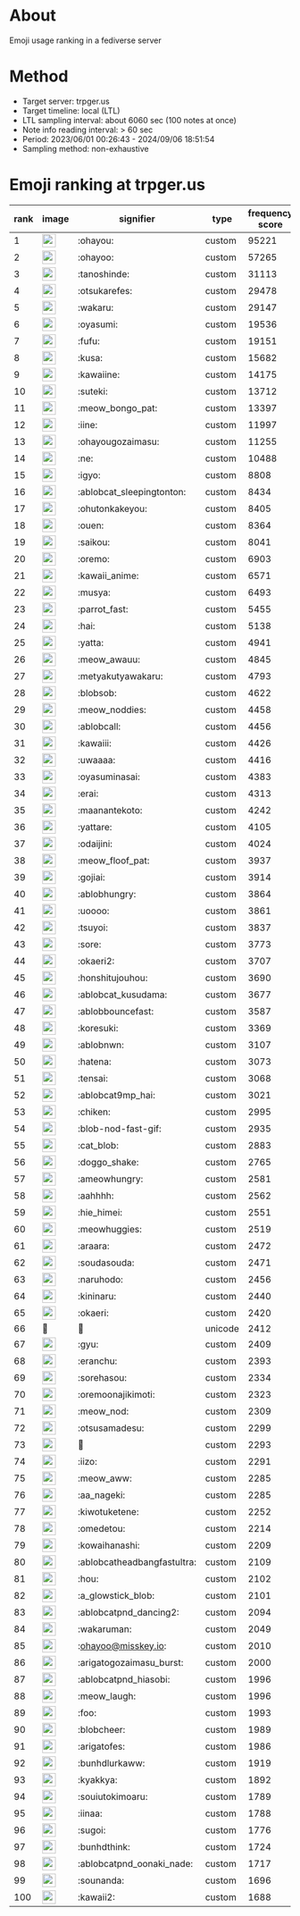 # About
Emoji usage ranking in a fediverse server

# Method
- Target server: trpger.us
- Target timeline: local (LTL)
- LTL sampling interval: about 6060 sec (100 notes at once)
- Note info reading interval: > 60 sec
- Period: 2023/06/01 00:26:43 - 2024/09/06 18:51:54 
- Sampling method: non-exhaustive

# Emoji ranking at trpger.us

|rank|image|signifier|type|frequency score|
|----|----|----|----|----|
|1|<img height="24" src="https://trpger.us/emoji/ohayou.webp">|:ohayou:|custom|95221|
|2|<img height="24" src="https://trpger.us/emoji/ohayoo.webp">|:ohayoo:|custom|57265|
|3|<img height="24" src="https://trpger.us/emoji/tanoshinde.webp">|:tanoshinde:|custom|31113|
|4|<img height="24" src="https://trpger.us/emoji/otsukarefes.webp">|:otsukarefes:|custom|29478|
|5|<img height="24" src="https://trpger.us/emoji/wakaru.webp">|:wakaru:|custom|29147|
|6|<img height="24" src="https://trpger.us/emoji/oyasumi.webp">|:oyasumi:|custom|19536|
|7|<img height="24" src="https://trpger.us/emoji/fufu.webp">|:fufu:|custom|19151|
|8|<img height="24" src="https://trpger.us/emoji/kusa.webp">|:kusa:|custom|15682|
|9|<img height="24" src="https://trpger.us/emoji/kawaiine.webp">|:kawaiine:|custom|14175|
|10|<img height="24" src="https://trpger.us/emoji/suteki.webp">|:suteki:|custom|13712|
|11|<img height="24" src="https://trpger.us/emoji/meow_bongo_pat.webp">|:meow_bongo_pat:|custom|13397|
|12|<img height="24" src="https://trpger.us/emoji/iine.webp">|:iine:|custom|11997|
|13|<img height="24" src="https://trpger.us/emoji/ohayougozaimasu.webp">|:ohayougozaimasu:|custom|11255|
|14|<img height="24" src="https://trpger.us/emoji/ne.webp">|:ne:|custom|10488|
|15|<img height="24" src="https://trpger.us/emoji/igyo.webp">|:igyo:|custom|8808|
|16|<img height="24" src="https://trpger.us/emoji/ablobcat_sleepingtonton.webp">|:ablobcat_sleepingtonton:|custom|8434|
|17|<img height="24" src="https://trpger.us/emoji/ohutonkakeyou.webp">|:ohutonkakeyou:|custom|8405|
|18|<img height="24" src="https://trpger.us/emoji/ouen.webp">|:ouen:|custom|8364|
|19|<img height="24" src="https://trpger.us/emoji/saikou.webp">|:saikou:|custom|8041|
|20|<img height="24" src="https://trpger.us/emoji/oremo.webp">|:oremo:|custom|6903|
|21|<img height="24" src="https://trpger.us/emoji/kawaii_anime.webp">|:kawaii_anime:|custom|6571|
|22|<img height="24" src="https://trpger.us/emoji/musya.webp">|:musya:|custom|6493|
|23|<img height="24" src="https://trpger.us/emoji/parrot_fast.webp">|:parrot_fast:|custom|5455|
|24|<img height="24" src="https://trpger.us/emoji/hai.webp">|:hai:|custom|5138|
|25|<img height="24" src="https://trpger.us/emoji/yatta.webp">|:yatta:|custom|4941|
|26|<img height="24" src="https://trpger.us/emoji/meow_awauu.webp">|:meow_awauu:|custom|4845|
|27|<img height="24" src="https://trpger.us/emoji/metyakutyawakaru.webp">|:metyakutyawakaru:|custom|4793|
|28|<img height="24" src="https://trpger.us/emoji/blobsob.webp">|:blobsob:|custom|4622|
|29|<img height="24" src="https://trpger.us/emoji/meow_noddies.webp">|:meow_noddies:|custom|4458|
|30|<img height="24" src="https://trpger.us/emoji/ablobcall.webp">|:ablobcall:|custom|4456|
|31|<img height="24" src="https://trpger.us/emoji/kawaiii.webp">|:kawaiii:|custom|4426|
|32|<img height="24" src="https://trpger.us/emoji/uwaaaa.webp">|:uwaaaa:|custom|4416|
|33|<img height="24" src="https://trpger.us/emoji/oyasuminasai.webp">|:oyasuminasai:|custom|4383|
|34|<img height="24" src="https://trpger.us/emoji/erai.webp">|:erai:|custom|4313|
|35|<img height="24" src="https://trpger.us/emoji/maanantekoto.webp">|:maanantekoto:|custom|4242|
|36|<img height="24" src="https://trpger.us/emoji/yattare.webp">|:yattare:|custom|4105|
|37|<img height="24" src="https://trpger.us/emoji/odaijini.webp">|:odaijini:|custom|4024|
|38|<img height="24" src="https://trpger.us/emoji/meow_floof_pat.webp">|:meow_floof_pat:|custom|3937|
|39|<img height="24" src="https://trpger.us/emoji/gojiai.webp">|:gojiai:|custom|3914|
|40|<img height="24" src="https://trpger.us/emoji/ablobhungry.webp">|:ablobhungry:|custom|3864|
|41|<img height="24" src="https://trpger.us/emoji/uoooo.webp">|:uoooo:|custom|3861|
|42|<img height="24" src="https://trpger.us/emoji/tsuyoi.webp">|:tsuyoi:|custom|3837|
|43|<img height="24" src="https://trpger.us/emoji/sore.webp">|:sore:|custom|3773|
|44|<img height="24" src="https://trpger.us/emoji/okaeri2.webp">|:okaeri2:|custom|3707|
|45|<img height="24" src="https://trpger.us/emoji/honshitujouhou.webp">|:honshitujouhou:|custom|3690|
|46|<img height="24" src="https://trpger.us/emoji/ablobcat_kusudama.webp">|:ablobcat_kusudama:|custom|3677|
|47|<img height="24" src="https://trpger.us/emoji/ablobbouncefast.webp">|:ablobbouncefast:|custom|3587|
|48|<img height="24" src="https://trpger.us/emoji/koresuki.webp">|:koresuki:|custom|3369|
|49|<img height="24" src="https://trpger.us/emoji/ablobnwn.webp">|:ablobnwn:|custom|3107|
|50|<img height="24" src="https://trpger.us/emoji/hatena.webp">|:hatena:|custom|3073|
|51|<img height="24" src="https://trpger.us/emoji/tensai.webp">|:tensai:|custom|3068|
|52|<img height="24" src="https://trpger.us/emoji/ablobcat9mp_hai.webp">|:ablobcat9mp_hai:|custom|3021|
|53|<img height="24" src="https://trpger.us/emoji/chiken.webp">|:chiken:|custom|2995|
|54|<img height="24" src="https://trpger.us/emoji/blob-nod-fast-gif.webp">|:blob-nod-fast-gif:|custom|2935|
|55|<img height="24" src="https://trpger.us/emoji/cat_blob.webp">|:cat_blob:|custom|2883|
|56|<img height="24" src="https://trpger.us/emoji/doggo_shake.webp">|:doggo_shake:|custom|2765|
|57|<img height="24" src="https://trpger.us/emoji/ameowhungry.webp">|:ameowhungry:|custom|2581|
|58|<img height="24" src="https://trpger.us/emoji/aahhhh.webp">|:aahhhh:|custom|2562|
|59|<img height="24" src="https://trpger.us/emoji/hie_himei.webp">|:hie_himei:|custom|2551|
|60|<img height="24" src="https://trpger.us/emoji/meowhuggies.webp">|:meowhuggies:|custom|2519|
|61|<img height="24" src="https://trpger.us/emoji/araara.webp">|:araara:|custom|2472|
|62|<img height="24" src="https://trpger.us/emoji/soudasouda.webp">|:soudasouda:|custom|2471|
|63|<img height="24" src="https://trpger.us/emoji/naruhodo.webp">|:naruhodo:|custom|2456|
|64|<img height="24" src="https://trpger.us/emoji/kininaru.webp">|:kininaru:|custom|2440|
|65|<img height="24" src="https://trpger.us/emoji/okaeri.webp">|:okaeri:|custom|2420|
|66|🍮|🍮|unicode|2412|
|67|<img height="24" src="https://trpger.us/emoji/gyu.webp">|:gyu:|custom|2409|
|68|<img height="24" src="https://trpger.us/emoji/eranchu.webp">|:eranchu:|custom|2393|
|69|<img height="24" src="https://trpger.us/emoji/sorehasou.webp">|:sorehasou:|custom|2334|
|70|<img height="24" src="https://trpger.us/emoji/oremoonajikimoti.webp">|:oremoonajikimoti:|custom|2323|
|71|<img height="24" src="https://trpger.us/emoji/meow_nod.webp">|:meow_nod:|custom|2309|
|72|<img height="24" src="https://trpger.us/emoji/otsusamadesu.webp">|:otsusamadesu:|custom|2299|
|73|<img height="24" src="https://trpger.us/emoji/birthday.webp">|:birthday:|custom|2293|
|74|<img height="24" src="https://trpger.us/emoji/iizo.webp">|:iizo:|custom|2291|
|75|<img height="24" src="https://trpger.us/emoji/meow_aww.webp">|:meow_aww:|custom|2285|
|76|<img height="24" src="https://trpger.us/emoji/aa_nageki.webp">|:aa_nageki:|custom|2285|
|77|<img height="24" src="https://trpger.us/emoji/kiwotuketene.webp">|:kiwotuketene:|custom|2252|
|78|<img height="24" src="https://trpger.us/emoji/omedetou.webp">|:omedetou:|custom|2214|
|79|<img height="24" src="https://trpger.us/emoji/kowaihanashi.webp">|:kowaihanashi:|custom|2209|
|80|<img height="24" src="https://trpger.us/emoji/ablobcatheadbangfastultra.webp">|:ablobcatheadbangfastultra:|custom|2109|
|81|<img height="24" src="https://trpger.us/emoji/hou.webp">|:hou:|custom|2102|
|82|<img height="24" src="https://trpger.us/emoji/a_glowstick_blob.webp">|:a_glowstick_blob:|custom|2101|
|83|<img height="24" src="https://trpger.us/emoji/ablobcatpnd_dancing2.webp">|:ablobcatpnd_dancing2:|custom|2094|
|84|<img height="24" src="https://trpger.us/emoji/wakaruman.webp">|:wakaruman:|custom|2049|
|85|<img height="24" src="https://trpger.us/emoji/ohayoo.webp">|:ohayoo@misskey.io:|custom|2010|
|86|<img height="24" src="https://trpger.us/emoji/arigatogozaimasu_burst.webp">|:arigatogozaimasu_burst:|custom|2000|
|87|<img height="24" src="https://trpger.us/emoji/ablobcatpnd_hiasobi.webp">|:ablobcatpnd_hiasobi:|custom|1996|
|88|<img height="24" src="https://trpger.us/emoji/meow_laugh.webp">|:meow_laugh:|custom|1996|
|89|<img height="24" src="https://trpger.us/emoji/foo.webp">|:foo:|custom|1993|
|90|<img height="24" src="https://trpger.us/emoji/blobcheer.webp">|:blobcheer:|custom|1989|
|91|<img height="24" src="https://trpger.us/emoji/arigatofes.webp">|:arigatofes:|custom|1986|
|92|<img height="24" src="https://trpger.us/emoji/bunhdlurkaww.webp">|:bunhdlurkaww:|custom|1919|
|93|<img height="24" src="https://trpger.us/emoji/kyakkya.webp">|:kyakkya:|custom|1892|
|94|<img height="24" src="https://trpger.us/emoji/souiutokimoaru.webp">|:souiutokimoaru:|custom|1789|
|95|<img height="24" src="https://trpger.us/emoji/iinaa.webp">|:iinaa:|custom|1788|
|96|<img height="24" src="https://trpger.us/emoji/sugoi.webp">|:sugoi:|custom|1776|
|97|<img height="24" src="https://trpger.us/emoji/bunhdthink.webp">|:bunhdthink:|custom|1724|
|98|<img height="24" src="https://trpger.us/emoji/ablobcatpnd_oonaki_nade.webp">|:ablobcatpnd_oonaki_nade:|custom|1717|
|99|<img height="24" src="https://trpger.us/emoji/sounanda.webp">|:sounanda:|custom|1696|
|100|<img height="24" src="https://trpger.us/emoji/kawaii2.webp">|:kawaii2:|custom|1688|
